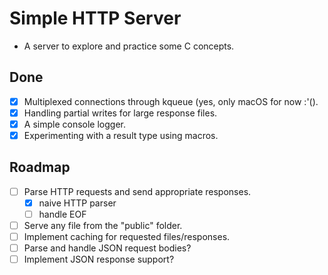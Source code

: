 # Simple HTTP Server

- A server to explore and practice some C concepts.

## Done

- [x] Multiplexed connections through kqueue (yes, only macOS for now :'().
- [x] Handling partial writes for large response files.
- [x] A simple console logger.
- [x] Experimenting with a result type using macros.

## Roadmap

- [ ] Parse HTTP requests and send appropriate responses.
  - [x] naive HTTP parser
  - [ ] handle EOF
- [ ] Serve any file from the "public" folder.
- [ ] Implement caching for requested files/responses.
- [ ] Parse and handle JSON request bodies?
- [ ] Implement JSON response support?

